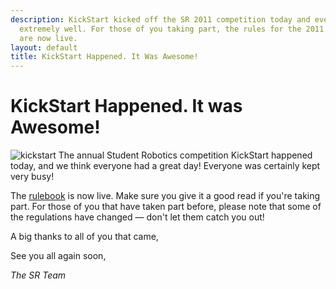 ```yaml
---
description: KickStart kicked off the SR 2011 competition today and everything went
  extremely well. For those of you taking part, the rules for the 2011 competition
  are now live.
layout: default
title: KickStart Happened. It Was Awesome!
---
```

KickStart Happened. It was Awesome!
===================================

<img src="/images/content/news/kickstart.jpg" class="left" alt="kickstart" />
The annual Student Robotics competition KickStart happened today, and we think everyone had a great day!
Everyone was certainly kept very busy!

The [rulebook](/docs/rules/) is now live.
Make sure you give it a good read if you're taking part.
For those of you that have taken part before, please note that some of the regulations have changed &mdash; don't let them catch you out!

A big thanks to all of you that came,

See you all again soon,

_The SR Team_
